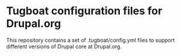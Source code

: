 # Tugboat configuration files for Drupal.org

This repository contains a set of .tugboat/config.yml files to support
different versions of Drupal core at Drupal.org.